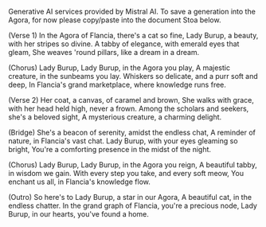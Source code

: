 Generative AI services provided by Mistral AI. To save a generation into the Agora, for now please copy/paste into the document Stoa below.

(Verse 1) In the Agora of Flancia, there's a cat so fine, Lady Burup, a beauty, with her stripes so divine. A tabby of elegance, with emerald eyes that gleam, She weaves 'round pillars, like a dream in a dream.

(Chorus) Lady Burup, Lady Burup, in the Agora you play, A majestic creature, in the sunbeams you lay. Whiskers so delicate, and a purr soft and deep, In Flancia's grand marketplace, where knowledge runs free.

(Verse 2) Her coat, a canvas, of caramel and brown, She walks with grace, with her head held high, never a frown. Among the scholars and seekers, she's a beloved sight, A mysterious creature, a charming delight.

(Bridge) She's a beacon of serenity, amidst the endless chat, A reminder of nature, in Flancia's vast chat. Lady Burup, with your eyes gleaming so bright, You're a comforting presence in the midst of the night.

(Chorus) Lady Burup, Lady Burup, in the Agora you reign, A beautiful tabby, in wisdom we gain. With every step you take, and every soft meow, You enchant us all, in Flancia's knowledge flow.

(Outro) So here's to Lady Burup, a star in our Agora, A beautiful cat, in the endless chatter. In the grand graph of Flancia, you're a precious node, Lady Burup, in our hearts, you've found a home.
